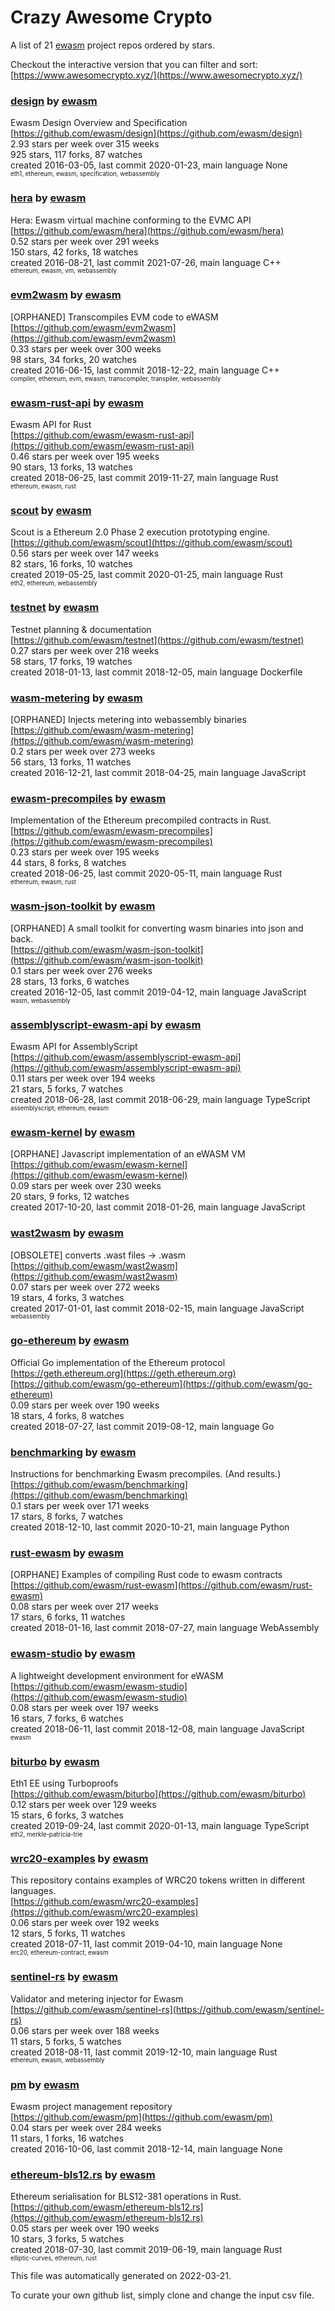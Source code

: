 # Crazy Awesome Crypto
A list of 21 [ewasm](https://github.com/ewasm) project repos ordered by stars.  

Checkout the interactive version that you can filter and sort: 
[https://www.awesomecrypto.xyz/](https://www.awesomecrypto.xyz/)  


### [design](https://github.com/ewasm/design) by [ewasm](https://github.com/ewasm)  
Ewasm Design Overview and Specification  
[https://github.com/ewasm/design](https://github.com/ewasm/design)  
2.93 stars per week over 315 weeks  
925 stars, 117 forks, 87 watches  
created 2016-03-05, last commit 2020-01-23, main language None  
<sub><sup>eth1, ethereum, ewasm, specification, webassembly</sup></sub>


### [hera](https://github.com/ewasm/hera) by [ewasm](https://github.com/ewasm)  
Hera: Ewasm virtual machine conforming to the EVMC API  
[https://github.com/ewasm/hera](https://github.com/ewasm/hera)  
0.52 stars per week over 291 weeks  
150 stars, 42 forks, 18 watches  
created 2016-08-21, last commit 2021-07-26, main language C++  
<sub><sup>ethereum, ewasm, vm, webassembly</sup></sub>


### [evm2wasm](https://github.com/ewasm/evm2wasm) by [ewasm](https://github.com/ewasm)  
[ORPHANED] Transcompiles EVM code to eWASM  
[https://github.com/ewasm/evm2wasm](https://github.com/ewasm/evm2wasm)  
0.33 stars per week over 300 weeks  
98 stars, 34 forks, 20 watches  
created 2016-06-15, last commit 2018-12-22, main language C++  
<sub><sup>compiler, ethereum, evm, ewasm, transcompiler, transpiler, webassembly</sup></sub>


### [ewasm-rust-api](https://github.com/ewasm/ewasm-rust-api) by [ewasm](https://github.com/ewasm)  
Ewasm API for Rust  
[https://github.com/ewasm/ewasm-rust-api](https://github.com/ewasm/ewasm-rust-api)  
0.46 stars per week over 195 weeks  
90 stars, 13 forks, 13 watches  
created 2018-06-25, last commit 2019-11-27, main language Rust  
<sub><sup>ethereum, ewasm, rust</sup></sub>


### [scout](https://github.com/ewasm/scout) by [ewasm](https://github.com/ewasm)  
Scout is a Ethereum 2.0 Phase 2 execution prototyping engine.  
[https://github.com/ewasm/scout](https://github.com/ewasm/scout)  
0.56 stars per week over 147 weeks  
82 stars, 16 forks, 10 watches  
created 2019-05-25, last commit 2020-01-25, main language Rust  
<sub><sup>eth2, ethereum, webassembly</sup></sub>


### [testnet](https://github.com/ewasm/testnet) by [ewasm](https://github.com/ewasm)  
Testnet planning & documentation  
[https://github.com/ewasm/testnet](https://github.com/ewasm/testnet)  
0.27 stars per week over 218 weeks  
58 stars, 17 forks, 19 watches  
created 2018-01-13, last commit 2018-12-05, main language Dockerfile  


### [wasm-metering](https://github.com/ewasm/wasm-metering) by [ewasm](https://github.com/ewasm)  
[ORPHANED] Injects metering into webassembly binaries  
[https://github.com/ewasm/wasm-metering](https://github.com/ewasm/wasm-metering)  
0.2 stars per week over 273 weeks  
56 stars, 13 forks, 11 watches  
created 2016-12-21, last commit 2018-04-25, main language JavaScript  


### [ewasm-precompiles](https://github.com/ewasm/ewasm-precompiles) by [ewasm](https://github.com/ewasm)  
Implementation of the Ethereum precompiled contracts in Rust.  
[https://github.com/ewasm/ewasm-precompiles](https://github.com/ewasm/ewasm-precompiles)  
0.23 stars per week over 195 weeks  
44 stars, 8 forks, 8 watches  
created 2018-06-25, last commit 2020-05-11, main language Rust  
<sub><sup>ethereum, ewasm, rust</sup></sub>


### [wasm-json-toolkit](https://github.com/ewasm/wasm-json-toolkit) by [ewasm](https://github.com/ewasm)  
[ORPHANED] A small toolkit for converting wasm binaries into json and back.  
[https://github.com/ewasm/wasm-json-toolkit](https://github.com/ewasm/wasm-json-toolkit)  
0.1 stars per week over 276 weeks  
28 stars, 13 forks, 6 watches  
created 2016-12-05, last commit 2019-04-12, main language JavaScript  
<sub><sup>wasm, webassembly</sup></sub>


### [assemblyscript-ewasm-api](https://github.com/ewasm/assemblyscript-ewasm-api) by [ewasm](https://github.com/ewasm)  
Ewasm API for AssemblyScript  
[https://github.com/ewasm/assemblyscript-ewasm-api](https://github.com/ewasm/assemblyscript-ewasm-api)  
0.11 stars per week over 194 weeks  
21 stars, 5 forks, 7 watches  
created 2018-06-28, last commit 2018-06-29, main language TypeScript  
<sub><sup>assemblyscript, ethereum, ewasm</sup></sub>


### [ewasm-kernel](https://github.com/ewasm/ewasm-kernel) by [ewasm](https://github.com/ewasm)  
[ORPHANE] Javascript implementation of an eWASM VM  
[https://github.com/ewasm/ewasm-kernel](https://github.com/ewasm/ewasm-kernel)  
0.09 stars per week over 230 weeks  
20 stars, 9 forks, 12 watches  
created 2017-10-20, last commit 2018-01-26, main language JavaScript  


### [wast2wasm](https://github.com/ewasm/wast2wasm) by [ewasm](https://github.com/ewasm)  
[OBSOLETE] converts .wast files -> .wasm  
[https://github.com/ewasm/wast2wasm](https://github.com/ewasm/wast2wasm)  
0.07 stars per week over 272 weeks  
19 stars, 4 forks, 3 watches  
created 2017-01-01, last commit 2018-02-15, main language JavaScript  
<sub><sup>webassembly</sup></sub>


### [go-ethereum](https://github.com/ewasm/go-ethereum) by [ewasm](https://github.com/ewasm)  
Official Go implementation of the Ethereum protocol  
[https://geth.ethereum.org](https://geth.ethereum.org)  
[https://github.com/ewasm/go-ethereum](https://github.com/ewasm/go-ethereum)  
0.09 stars per week over 190 weeks  
18 stars, 4 forks, 8 watches  
created 2018-07-27, last commit 2019-08-12, main language Go  


### [benchmarking](https://github.com/ewasm/benchmarking) by [ewasm](https://github.com/ewasm)  
Instructions for benchmarking Ewasm precompiles. (And results.)  
[https://github.com/ewasm/benchmarking](https://github.com/ewasm/benchmarking)  
0.1 stars per week over 171 weeks  
17 stars, 8 forks, 7 watches  
created 2018-12-10, last commit 2020-10-21, main language Python  


### [rust-ewasm](https://github.com/ewasm/rust-ewasm) by [ewasm](https://github.com/ewasm)  
[ORPHANE] Examples of compiling Rust code to ewasm contracts  
[https://github.com/ewasm/rust-ewasm](https://github.com/ewasm/rust-ewasm)  
0.08 stars per week over 217 weeks  
17 stars, 6 forks, 11 watches  
created 2018-01-16, last commit 2018-07-27, main language WebAssembly  


### [ewasm-studio](https://github.com/ewasm/ewasm-studio) by [ewasm](https://github.com/ewasm)  
A lightweight development environment for eWASM  
[https://github.com/ewasm/ewasm-studio](https://github.com/ewasm/ewasm-studio)  
0.08 stars per week over 197 weeks  
16 stars, 7 forks, 6 watches  
created 2018-06-11, last commit 2018-12-08, main language JavaScript  
<sub><sup>ewasm</sup></sub>


### [biturbo](https://github.com/ewasm/biturbo) by [ewasm](https://github.com/ewasm)  
Eth1 EE using Turboproofs  
[https://github.com/ewasm/biturbo](https://github.com/ewasm/biturbo)  
0.12 stars per week over 129 weeks  
15 stars, 6 forks, 3 watches  
created 2019-09-24, last commit 2020-01-13, main language TypeScript  
<sub><sup>eth2, merkle-patricia-trie</sup></sub>


### [wrc20-examples](https://github.com/ewasm/wrc20-examples) by [ewasm](https://github.com/ewasm)  
This repository contains examples of WRC20 tokens written in different languages.  
[https://github.com/ewasm/wrc20-examples](https://github.com/ewasm/wrc20-examples)  
0.06 stars per week over 192 weeks  
12 stars, 5 forks, 11 watches  
created 2018-07-11, last commit 2019-04-10, main language None  
<sub><sup>erc20, ethereum-contract, ewasm</sup></sub>


### [sentinel-rs](https://github.com/ewasm/sentinel-rs) by [ewasm](https://github.com/ewasm)  
Validator and metering injector for Ewasm  
[https://github.com/ewasm/sentinel-rs](https://github.com/ewasm/sentinel-rs)  
0.06 stars per week over 188 weeks  
11 stars, 5 forks, 5 watches  
created 2018-08-11, last commit 2019-12-10, main language Rust  
<sub><sup>ethereum, ewasm, webassembly</sup></sub>


### [pm](https://github.com/ewasm/pm) by [ewasm](https://github.com/ewasm)  
Ewasm project management repository  
[https://github.com/ewasm/pm](https://github.com/ewasm/pm)  
0.04 stars per week over 284 weeks  
11 stars, 1 forks, 16 watches  
created 2016-10-06, last commit 2018-12-14, main language None  


### [ethereum-bls12.rs](https://github.com/ewasm/ethereum-bls12.rs) by [ewasm](https://github.com/ewasm)  
Ethereum serialisation for BLS12-381 operations in Rust.  
[https://github.com/ewasm/ethereum-bls12.rs](https://github.com/ewasm/ethereum-bls12.rs)  
0.05 stars per week over 190 weeks  
10 stars, 3 forks, 5 watches  
created 2018-07-30, last commit 2019-06-19, main language Rust  
<sub><sup>elliptic-curves, ethereum, rust</sup></sub>


This file was automatically generated on 2022-03-21.  

To curate your own github list, simply clone and change the input csv file.  